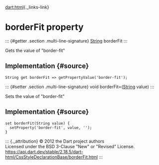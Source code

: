 [dart:html](../../dart-html/dart-html-library){._links-link}

borderFit property
==================

::: {#getter .section .multi-line-signature}
[String](../../dart-core/string-class) borderFit
:::

Gets the value of \"border-fit\"

Implementation {#source}
--------------

``` {.language-dart data-language="dart"}
String get borderFit => getPropertyValue('border-fit');
```

::: {#setter .section .multi-line-signature}
void borderFit=([String](../../dart-core/string-class) value)
:::

Sets the value of \"border-fit\"

Implementation {#source}
--------------

``` {.language-dart data-language="dart"}
set borderFit(String value) {
  setProperty('border-fit', value, '');
}
```

::: {._attribution}
© 2012 the Dart project authors\
Licensed under the BSD 3-Clause \"New\" or \"Revised\" License.\
<https://api.dart.dev/stable/2.18.5/dart-html/CssStyleDeclarationBase/borderFit.html>
:::
